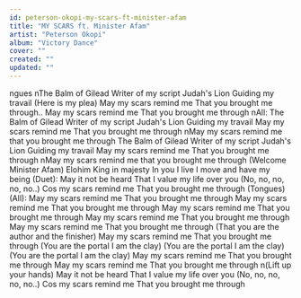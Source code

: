 ```yaml
---
id: peterson-okopi-my-scars-ft-minister-afam
title: "MY SCARS ft. Minister Afam"
artist: "Peterson Okopi"
album: "Victory Dance"
cover: ""
created: ""
updated: ""
---
```


ngues nThe Balm of Gilead
Writer of my script
Judah's Lion
Guiding my travail
(Here is my plea)
May my scars remind me
That you brought me through..
May my scars remind me
That you brought me through nAll: The Balm of Gilead
Writer of my script
Judah's Lion
Guiding my travail
May my scars remind me
That you brought me through nMay my scars remind me
that you brought me through
The Balm of Gilead
Writer of my script
Judah's Lion
Guiding my travail
May my scars remind me
That you brought me through nMay my scars remind me
that you brought me through
(Welcome Minister Afam)
Elohim
King in majesty
In you I live
I move and have my being
(Duet): May it not be heard
That I value my life over you
(No, no, no, no, no..)
Cos my scars remind me
That you brought me through
(Tongues)
(All): May my scars remind me
That you brought me through
May my scars remind me
That you brought me through
May my scars remind me
That you brought me through
May my scars remind me
That you brought me through
May my scars remind me
That you brought me through
(That you are the author and the finisher)
May my scars remind me
That you brought me through
(You are the portal I am the clay)
(You are the portal I am the clay)
(You are the portal I am the clay)
May my scars remind me
That you brought me through
May my scars remind me
That you brought me through n(Lift up your hands)
May it not be heard
That I value my life over you
(No, no, no, no, no..)
Cos my scars remind me
That you brought me through